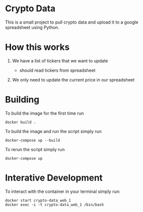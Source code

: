 # Crypto Data

This is a small project to pull crypto data and upload it to a google spreadsheet using Python.

# How this works

1. We have a list of tickers that we want to update
    - should read tickers from spreadsheet

2. We only need to update the current price in our spreadsheet


# Building

To build the image for the first time run 

```
docker build .
```

To build the image and run the script simply run

```
docker-compose up --build
```

To rerun the script simply run 
```
docker-compose up
```

# Interative Development

To interact with the container in your terminal simply run:
```
docker start crypto-data_web_1
docker exec -i -t crypto-data_web_1 /bin/bash
```
